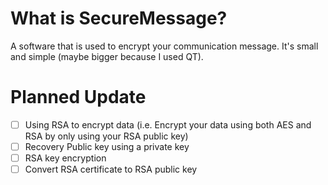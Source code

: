 # What is SecureMessage?
A software that is used to encrypt your communication message. It's small and simple (maybe bigger because I used QT).
# Planned Update
- [ ] Using RSA to encrypt data (i.e. Encrypt your data using both AES and RSA by only using your RSA public key)
- [ ] Recovery Public key using a private key
- [ ] RSA key encryption
- [ ] Convert RSA certificate to RSA public key